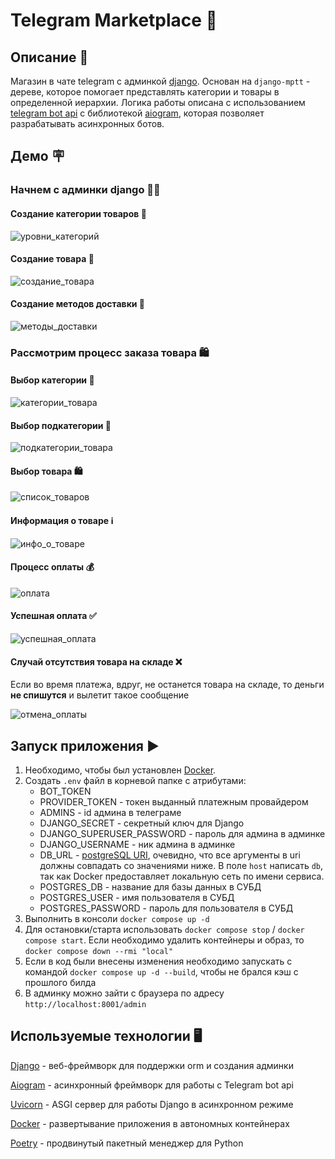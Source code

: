 # Telegram Marketplace 🛒
## Описание 📄
Магазин в чате telegram с админкой [django](https://www.djangoproject.com/). Основан на `django-mptt` - дереве, которое помогает представлять категории и товары в определенной иерархии. Логика работы описана с использованием [telegram bot api](https://core.telegram.org/bots/api) с библиотекой [aiogram](https://github.com/aiogram/aiogram), которая позволяет разрабатывать асинхронных ботов.
## Демо 🪧
### Начнем с админки django 👨‍💻
#### Создание категории товаров 📶
![уровни_категорий](docs/categories.png)
#### Создание товара 🚗
![создание_товара](docs/order_creating.png)
#### Создание методов доставки 🚀
![методы_доставки](docs/shipping_methods.png)
### Рассмотрим процесс заказа товара 🛍️
#### Выбор категории 📶
![категории_товара](docs/tg/categories_tg.png)
#### Выбор подкатегории 📶
![подкатегории_товара](docs/tg/subcategories_tg.png)
#### Выбор товара 🛍️
![список_товаров](docs/tg/order_list_tg.png)
#### Информация о товаре ℹ️
![инфо_о_товаре](docs/tg/order_tg.jpg)
#### Процесс оплаты 💰
![оплата](docs/tg/payment_tg.png)
#### Успешная оплата ✅
![успешная_оплата](docs/tg/successful_payment_tg.png)
#### Случай отсутствия товара на складе ❌
Если во время платежа, вдруг, не останется товара на складе, то деньги **не спишутся** и вылетит такое сообщение

![отмена_оплаты](docs/tg/order_is_upsent_tg.png)

## Запуск приложения ▶️
1. Необходимо, чтобы был установлен [Docker](https://www.docker.com/).
2. Создать `.env` файл в корневой папке с атрибутами:
    - BOT_TOKEN
    - PROVIDER_TOKEN - токен выданный платежным провайдером
    - ADMINS - id админа в телеграме
    - DJANGO_SECRET - секретный ключ для Django
    - DJANGO_SUPERUSER_PASSWORD - пароль для админа в админке
    - DJANGO_USERNAME - ник админа в админке
    - DB_URL - [postgreSQL URI](https://tableplus.com/blog/2018/08/connection-uri-syntax-in-postgresql.html#:~:text=The%20general%20form%20of%20a,param1%3Dvalue1%26...%5D&text=The%20URI%20scheme%20designator%20can%20be%20either%20postgresql%3A%2F%2F%20or%20postgres%3A%2F%2F%20.), очевидно, что все аргументы в uri должны совпадать со значениями ниже. В поле `host` написать `db`, так как Docker предоставляет локальную сеть по имени сервиса.
    - POSTGRES_DB - название для базы данных в СУБД
    - POSTGRES_USER - имя пользователя в СУБД
    - POSTGRES_PASSWORD - пароль для пользователя в СУБД
3. Выполнить в консоли `docker compose up -d`
4. Для остановки/старта использовать `docker compose stop` / `docker compose start`. Если необходимо удалить контейнеры и образ, то `docker compose down --rmi "local"`
5. Если в код были внесены изменения необходимо запускать с командой `docker compose up -d --build`, чтобы не брался кэш с прошлого билда
6. В админку можно зайти с браузера по адресу `http://localhost:8001/admin`

## Используемые технологии 🖥️
[Django](https://www.djangoproject.com/) - веб-фреймворк для поддержки orm и создания админки

[Aiogram](https://github.com/aiogram/aiogram) - асинхронный фреймворк для работы с Telegram bot api

[Uvicorn](https://www.uvicorn.org/) - ASGI сервер для работы Django в асинхронном режиме

[Docker](https://www.docker.com/) - развертывание приложения в автономных контейнерах

[Poetry](https://python-poetry.org/) - продвинутый пакетный менеджер для Python
